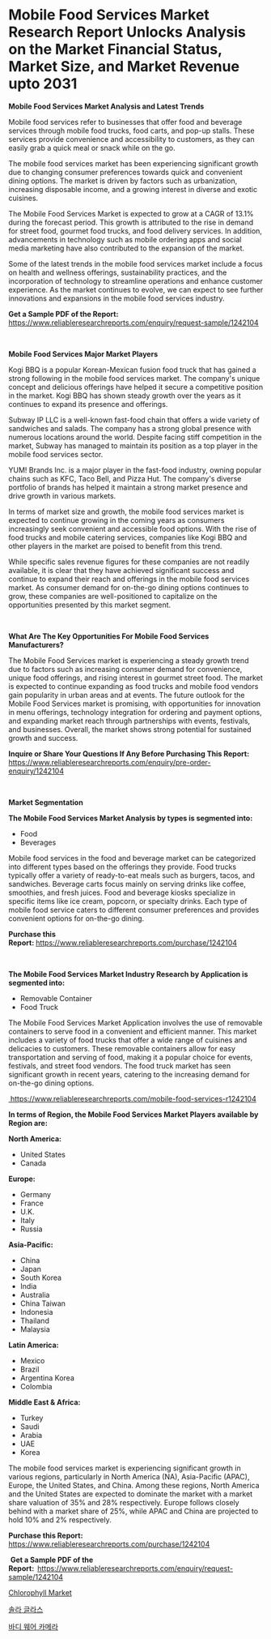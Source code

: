 <p><h1>Mobile Food Services Market Research Report Unlocks Analysis on the Market Financial Status, Market Size, and Market Revenue upto 2031</h1></p><p><strong>Mobile Food Services Market Analysis and Latest Trends</strong></p>
<p><p>Mobile food services refer to businesses that offer food and beverage services through mobile food trucks, food carts, and pop-up stalls. These services provide convenience and accessibility to customers, as they can easily grab a quick meal or snack while on the go. </p><p>The mobile food services market has been experiencing significant growth due to changing consumer preferences towards quick and convenient dining options. The market is driven by factors such as urbanization, increasing disposable income, and a growing interest in diverse and exotic cuisines. </p><p>The Mobile Food Services Market is expected to grow at a CAGR of 13.1% during the forecast period. This growth is attributed to the rise in demand for street food, gourmet food trucks, and food delivery services. In addition, advancements in technology such as mobile ordering apps and social media marketing have also contributed to the expansion of the market.</p><p>Some of the latest trends in the mobile food services market include a focus on health and wellness offerings, sustainability practices, and the incorporation of technology to streamline operations and enhance customer experience. As the market continues to evolve, we can expect to see further innovations and expansions in the mobile food services industry.</p></p>
<p><strong>Get a Sample PDF of the Report:&nbsp;</strong> <a href="https://www.reliableresearchreports.com/enquiry/request-sample/1242104">https://www.reliableresearchreports.com/enquiry/request-sample/1242104</a></p>
<p>&nbsp;</p>
<p><strong>Mobile Food Services Major Market Players</strong></p>
<p><p>Kogi BBQ is a popular Korean-Mexican fusion food truck that has gained a strong following in the mobile food services market. The company's unique concept and delicious offerings have helped it secure a competitive position in the market. Kogi BBQ has shown steady growth over the years as it continues to expand its presence and offerings.</p><p>Subway IP LLC is a well-known fast-food chain that offers a wide variety of sandwiches and salads. The company has a strong global presence with numerous locations around the world. Despite facing stiff competition in the market, Subway has managed to maintain its position as a top player in the mobile food services sector.</p><p>YUM! Brands Inc. is a major player in the fast-food industry, owning popular chains such as KFC, Taco Bell, and Pizza Hut. The company's diverse portfolio of brands has helped it maintain a strong market presence and drive growth in various markets.</p><p>In terms of market size and growth, the mobile food services market is expected to continue growing in the coming years as consumers increasingly seek convenient and accessible food options. With the rise of food trucks and mobile catering services, companies like Kogi BBQ and other players in the market are poised to benefit from this trend.</p><p>While specific sales revenue figures for these companies are not readily available, it is clear that they have achieved significant success and continue to expand their reach and offerings in the mobile food services market. As consumer demand for on-the-go dining options continues to grow, these companies are well-positioned to capitalize on the opportunities presented by this market segment.</p></p>
<p>&nbsp;</p>
<p><strong>What Are The Key Opportunities For Mobile Food Services Manufacturers?</strong></p>
<p><p>The Mobile Food Services market is experiencing a steady growth trend due to factors such as increasing consumer demand for convenience, unique food offerings, and rising interest in gourmet street food. The market is expected to continue expanding as food trucks and mobile food vendors gain popularity in urban areas and at events. The future outlook for the Mobile Food Services market is promising, with opportunities for innovation in menu offerings, technology integration for ordering and payment options, and expanding market reach through partnerships with events, festivals, and businesses. Overall, the market shows strong potential for sustained growth and success.</p></p>
<p><strong>Inquire or Share Your Questions If Any Before Purchasing This Report:</strong> <a href="https://www.reliableresearchreports.com/enquiry/pre-order-enquiry/1242104">https://www.reliableresearchreports.com/enquiry/pre-order-enquiry/1242104</a></p>
<p>&nbsp;</p>
<p><strong>Market Segmentation</strong></p>
<p><strong>The Mobile Food Services Market Analysis by types is segmented into:</strong></p>
<p><ul><li>Food</li><li>Beverages</li></ul></p>
<p><p>Mobile food services in the food and beverage market can be categorized into different types based on the offerings they provide. Food trucks typically offer a variety of ready-to-eat meals such as burgers, tacos, and sandwiches. Beverage carts focus mainly on serving drinks like coffee, smoothies, and fresh juices. Food and beverage kiosks specialize in specific items like ice cream, popcorn, or specialty drinks. Each type of mobile food service caters to different consumer preferences and provides convenient options for on-the-go dining.</p></p>
<p><strong>Purchase this Report:&nbsp;</strong><a href="https://www.reliableresearchreports.com/purchase/1242104">https://www.reliableresearchreports.com/purchase/1242104</a></p>
<p>&nbsp;</p>
<p><strong>The Mobile Food Services Market Industry Research by Application is segmented into:</strong></p>
<p><ul><li>Removable Container</li><li>Food Truck</li></ul></p>
<p><p>The Mobile Food Services Market Application involves the use of removable containers to serve food in a convenient and efficient manner. This market includes a variety of food trucks that offer a wide range of cuisines and delicacies to customers. These removable containers allow for easy transportation and serving of food, making it a popular choice for events, festivals, and street food vendors. The food truck market has seen significant growth in recent years, catering to the increasing demand for on-the-go dining options.</p></p>
<p><a href="https://www.reliableresearchreports.com/mobile-food-services-r1242104">&nbsp;https://www.reliableresearchreports.com/mobile-food-services-r1242104</a></p>
<p><strong>In terms of Region, the Mobile Food Services Market Players available by Region are:</strong></p>
<p>
    <p> <strong> North America: </strong>
        <ul>
            <li>United States</li>
            <li>Canada</li>
        </ul>
        </p> 
    <p> <strong> Europe: </strong>
        <ul>
            <li>Germany</li>
            <li>France</li>
            <li>U.K.</li>
            <li>Italy</li>
            <li>Russia</li>
        </ul>
        </p> 
    <p> <strong> Asia-Pacific: </strong>
        <ul>
            <li>China</li>
            <li>Japan</li>
            <li>South Korea</li>
            <li>India</li>
            <li>Australia</li>
            <li>China Taiwan</li>
            <li>Indonesia</li>
            <li>Thailand</li>
            <li>Malaysia</li>
        </ul>
        </p> 
    <p> <strong> Latin America: </strong>
        <ul>
            <li>Mexico</li>
            <li>Brazil</li>
            <li>Argentina Korea</li>
            <li>Colombia</li>
        </ul>
        </p> 
    <p> <strong> Middle East & Africa: </strong>
        <ul>
            <li>Turkey</li>
            <li>Saudi</li>
            <li>Arabia</li>
            <li>UAE</li>
            <li>Korea</li>
        </ul>
    </p>
    </p>
<p><p>The mobile food services market is experiencing significant growth in various regions, particularly in North America (NA), Asia-Pacific (APAC), Europe, the United States, and China. Among these regions, North America and the United States are expected to dominate the market with a market share valuation of 35% and 28% respectively. Europe follows closely behind with a market share of 25%, while APAC and China are projected to hold 10% and 2% respectively.</p></p>
<p><strong>Purchase this Report: </strong><a href="https://www.reliableresearchreports.com/purchase/1242104">https://www.reliableresearchreports.com/purchase/1242104</a></p>
<p>&nbsp;<strong>Get a Sample PDF of the Report:&nbsp;&nbsp;</strong><a href="https://www.reliableresearchreports.com/enquiry/request-sample/1242104">https://www.reliableresearchreports.com/enquiry/request-sample/1242104</a></p>
<p><strong></strong></p>
<p><p><a href="https://ivy-potential-64b.notion.site/Chlorophyll-Market-Size-Growing-and-Forecasted-for-period-from-2024-2031-and-provides-complete-mar-00503cec006043478e786e0f4025a53c">Chlorophyll Market</a></p><p><a href="https://github.com/wallacBahrtyinger567686/Market-Research-Report-List-1/blob/main/876620417238.md">솔라 글라스</a></p><p><a href="https://github.com/plelbej847484502/Market-Research-Report-List-1/blob/main/114204517239.md">바디 웨어 카메라</a></p></p>